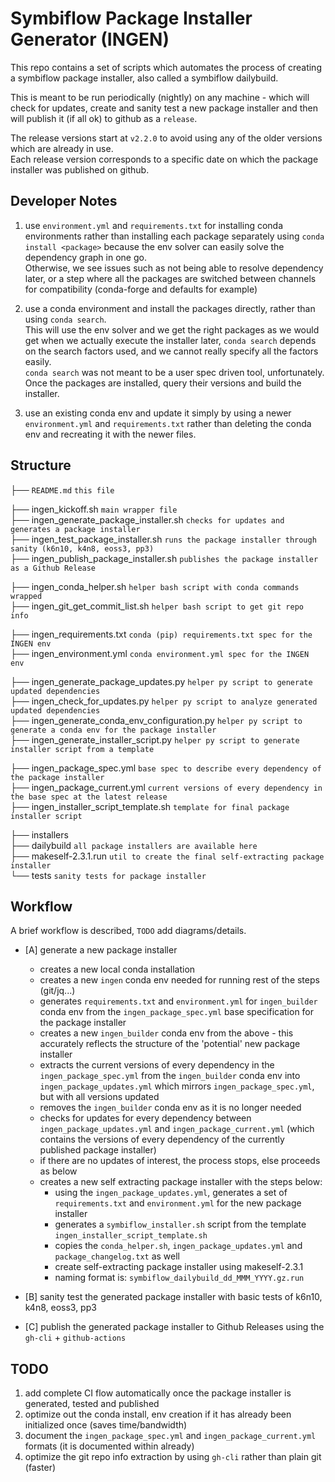 # Symbiflow Package Installer Generator (INGEN)

This repo contains a set of scripts which automates the process of creating a symbiflow package installer, also called a symbiflow dailybuild.  

This is meant to be run periodically (nightly) on any machine - which will check for updates, create and sanity test a new package installer and then will publish it (if all ok) to github as a `release`.  

The release versions start at `v2.2.0` to avoid using any of the older versions which are already in use.  
Each release version corresponds to a specific date on which the package installer was published on github.  

## Developer Notes

1. use `environment.yml` and `requirements.txt` for installing conda environments rather than 
   installing each package separately using `conda install <package>` because the env solver 
   can easily solve the dependency graph in one go.  
   Otherwise, we see issues such as not being able to resolve dependency later, or a step where 
   all the packages are switched between channels for compatibility (conda-forge and defaults for example)

2. use a conda environment and install the packages directly, rather than using `conda search`.  
   This will use the env solver and we get the right packages as we would get when we actually 
   execute the installer later, `conda search` depends on the search factors used, and we cannot 
   really specify all the factors easily.  
   `conda search` was not meant to be a user spec driven tool, unfortunately.
   Once the packages are installed, query their versions and build the installer.

3. use an existing conda env and update it simply by using a newer `environment.yml` and `requirements.txt` 
   rather than deleting the conda env and recreating it with the newer files.


## Structure

├── `README.md` `this file`  
  
├── ingen_kickoff.sh `main wrapper file`  
├── ingen_generate_package_installer.sh `checks for updates and generates a package installer`  
├── ingen_test_package_installer.sh `runs the package installer through sanity (k6n10, k4n8, eoss3, pp3)`  
├── ingen_publish_package_installer.sh `publishes the package installer as a Github Release`  
  
├── ingen_conda_helper.sh `helper bash script with conda commands wrapped`  
├── ingen_git_get_commit_list.sh `helper bash script to get git repo info`  
  
├── ingen_requirements.txt `conda (pip) requirements.txt spec for the INGEN env`  
├── ingen_environment.yml `conda environment.yml spec for the INGEN env`  
  
├── ingen_generate_package_updates.py `helper py script to generate updated dependencies`  
├── ingen_check_for_updates.py `helper py script to analyze generated updated dependencies`  
├── ingen_generate_conda_env_configuration.py `helper py script to generate a conda env for the package installer`  
├── ingen_generate_installer_script.py `helper py script to generate installer script from a template`  
  
├── ingen_package_spec.yml `base spec to describe every dependency of the package installer`  
├── ingen_package_current.yml `current versions of every dependency in the base spec at the latest release`  
├── ingen_installer_script_template.sh `template for final package installer script`  
  
├── installers  
    ├── dailybuild `all package installers are available here`  
├── makeself-2.3.1.run `util to create the final self-extracting package installer`  
└── tests `sanity tests for package installer`  
  

## Workflow

A brief workflow is described, `TODO` add diagrams/details.

- [A] generate a new package installer
  - creates a new local conda installation
  - creates a new `ingen` conda env needed for running rest of the steps (git/jq...)
  - generates `requirements.txt` and `environment.yml` for `ingen_builder` conda env from the `ingen_package_spec.yml` base specification for the package installer
  - creates a new `ingen_builder` conda env from the above - this accurately reflects the structure of the 'potential' new package installer
  - extracts the current versions of every dependency in the `ingen_package_spec.yml` from the `ingen_builder` conda env into `ingen_package_updates.yml` which mirrors `ingen_package_spec.yml`, but with all versions updated
  - removes the `ingen_builder` conda env as it is no longer needed
  - checks for updates for every dependency between `ingen_package_updates.yml` and `ingen_package_current.yml` (which contains the versions of every dependency of the currently published package installer)
  - if there are no updates of interest, the process stops, else proceeds as below
  - creates a new self extracting package installer with the steps below:
    - using the `ingen_package_updates.yml`, generates a set of `requirements.txt` and `environment.yml` for the new package installer
    - generates a `symbiflow_installer.sh` script from the template `ingen_installer_script_template.sh`
    - copies the `conda_helper.sh`, `ingen_package_updates.yml` and `package_changelog.txt` as well
    - create self-extracting package installer using makeself-2.3.1
    - naming format is: `symbiflow_dailybuild_dd_MMM_YYYY.gz.run`  
  
- [B] sanity test the generated package installer with basic tests of k6n10, k4n8, eoss3, pp3
- [C] publish the generated package installer to Github Releases using the `gh-cli` + `github-actions`

## TODO

1. add complete CI flow automatically once the package installer is generated, tested and published
2. optimize out the conda install, env creation if it has already been initialized once (saves time/bandwidth)
3. document the `ingen_package_spec.yml` and `ingen_package_current.yml` formats (it is documented within already)
4. optimize the git repo info extraction by using `gh-cli` rather than plain git (faster)
